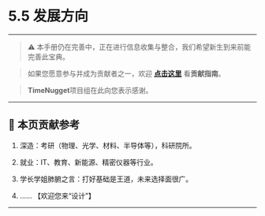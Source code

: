 # 5.5 发展方向

---

> ⚠️ 本手册仍在完善中，正在进行信息收集与整合，我们希望新生到来前能完善此宝典。  

> 如果您愿意参与并成为贡献者之一，欢迎 **[点击这里](/CONTRIBUTING.md)** 看**贡献指南**。

> **TimeNugget**项目组在此向您表示感谢。

---

## 📌 本页贡献参考

1. 深造：考研（物理、光学、材料、半导体等），科研院所。

2. 就业：IT、教育、新能源、精密仪器等行业。

3. 学长学姐肺腑之言：打好基础是王道，未来选择面很广。

4. ……  【欢迎您来“设计”】

---
